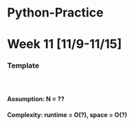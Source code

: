 # Python-Practice

# Week 11 [11/9-11/15]

### Template
# []()
```
```
#### Assumption: N = ??
#### Complexity: runtime = O(?), space = O(?)
